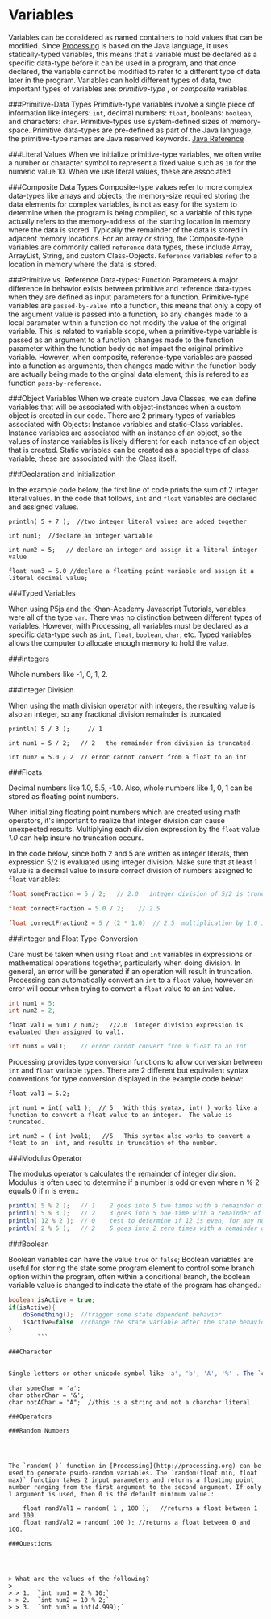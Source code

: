 Variables
==========


Variables can be considered as named containers to hold values that can be modified. Since [Processing](http://processing.org) is based on the Java language, it uses statically-typed variables, this means that a variable must be declared as a specific data-type before it can be used in a program, and that once declared, the variable cannot be modified to refer to a different type of data later in the program. Variables can hold different types of data, two important types of variables are: *primitive-type* , or *composite* variables.  

###Primitive-Data Types 
Primitive-type variables involve a single piece of information like integers: `int`, decimal numbers: `float`, booleans: `boolean`, and characters: `char`. Primitive-types use system-defined sizes of memory-space. Primitive data-types are pre-defined as part of the Java language, the primitive-type names are Java reserved keywords. [Java Reference](http://docs.oracle.com/javase/tutorial/java/nutsandbolts/datatypes.html)

###Literal Values
When we initialize primitive-type variables, we often write a number or character symbol to represent a fixed value such as ``10`` for the numeric value 10. When we use literal values, these are associated    

###Composite Data Types
Composite-type values refer to more complex data-types like arrays and objects; the memory-size required storing the data elements for complex variables, is not as easy for the system to determine when the program is being compiled, so a variable of this type actually refers to the memory-address of the starting location in memory where the data is stored.  Typically the remainder of the data is stored in adjacent memory locations.  For an array or string, the   Composite-type variables are commonly called `reference` data types, these include Array, ArrayList, String, and custom Class-Objects.  `Reference` variables `refer` to a location in memory where the data is stored.  

###Primitive vs. Reference Data-types: Function Parameters
A major difference in behavior exists between primitive and reference data-types when they are defined as input parameters for a function.  Primitive-type variables are `passed-by-value` into a function, this means that only a copy of the argument value is passed into a function, so any changes made to a local parameter within a function do not modify the value of the original variable.  This is related to variable scope, when a primitive-type variable is passed as an argument to a function, changes made to the function parameter within the function body do not impact the original primitive variable.  However, when composite, reference-type variables are passed into a function as arguments, then changes made within the function body are actually being made to the original data element, this is refered to as function `pass-by-reference`.  

###Object Variables
When we create custom Java Classes, we can define variables that will be associated with object-instances when a custom object is created in our code.  There are 2 primary types of variables associated with Objects:  Instance variables and static-Class variables.  Instance variables are associated with an instance of an object, so the values of instance variables is likely different for each instance of an object that is created.   Static variables can be created as a special type of class variable, these are associated with the Class itself.


###Declaration and Initialization


In the example code below, the first line of code prints the sum of 2 integer literal values. In the code that follows, `int` and `float` variables are declared and assigned values. 
```
println( 5 + 7 );  //two integer literal values are added together

int num1;  //declare an integer variable

int num2 = 5;   // declare an integer and assign it a literal integer value

float num3 = 5.0 //declare a floating point variable and assign it a literal decimal value;
```

###Typed Variables


When using P5js and the Khan-Academy Javascript Tutorials, variables were all of the type `var`. There was no distinction between different types of variables. However, with Processing, all variables must be declared as a specific data-type such as `int`, `float`, `boolean`, `char`, etc. Typed variables allows the computer to allocate enough memory to hold the value.

###Integers


Whole numbers like -1, 0, 1, 2.

###Integer Division


When using the math division operator with integers, the resulting value is also an integer, so any fractional division remainder is truncated
```
println( 5 / 3 );     // 1 

int num1 = 5 / 2;   // 2   the remainder from division is truncated.

int num2 = 5.0 / 2  // error cannot convert from a float to an int  
```
###Floats


Decimal numbers like 1.0, 5.5, -1.0. Also, whole numbers like 1, 0, 1 can be stored as floating point numbers.

When initializing floating point numbers which are created using math operators, it's important to realize that integer division can cause unexpected results. Multiplying each division expression by the `float` value *1.0* can help insure no truncation occurs.

In the code below, since both 2 and 5 are written as integer literals, then expression 5/2 is evaluated using integer division. Make sure that at least 1 value is a decimal value to insure correct division of numbers assigned to `float` variables:
```java
float someFraction = 5 / 2;   // 2.0   integer division of 5/2 is truncated so the result is 2.0

float correctFraction = 5.0 / 2;    // 2.5  

float correctFraction2 = 5 / (2 * 1.0)  // 2.5  multiplication by 1.0 insures decimal division
```
###Integer and Float Type-Conversion


Care must be taken when using `float` and `int` variables in expressions or mathematical operations together, particularly when doing division. In general, an error will be generated if an operation will result in truncation. Processing can automatically convert an `int` to a `float` value, however an error will occur when trying to convert a `float` value to an `int` value. 
```java
int num1 = 5; 
int num2 = 2;
```
    float val1 = num1 / num2;   //2.0  integer division expression is evaluated then assigned to val1.
```java
int num3 = val1;    // error cannot convert from a float to an int 
```
Processing provides type conversion functions to allow conversion between `int` and `float` variable types. There are 2 different but equivalent syntax conventions for type conversion displayed in the example code below:

    float val1 = 5.2;  

    int num1 = int( val1 );  // 5   With this syntax, int( ) works like a function to convert a float value to an integer.  The value is truncated.

    int num2 = ( int )val1;   //5   This syntax also works to convert a float to an  int, and results in truncation of the number.

###Modulus Operator


The modulus operator `%` calculates the remainder of integer division. Modulus is often used to determine if a number is odd or even where n % 2 equals 0 if n is even.:

```java
println( 5 % 2 );   // 1    2 goes into 5 two times with a remainder of 1
println( 5 % 3 );   // 2    3 goes into 5 one time with a remainder of 2
println( 12 % 2 );  // 0    test to determine if 12 is even, for any number n, if n % 2 = 0 then n is even.
println( 2 % 5 );   // 2    5 goes into 2 zero times with a remainder of 2
```

###Boolean


Boolean variables can have the value `true` or `false`; Boolean variables are useful for storing the state some program element to control some branch option within the program, often within a conditional branch, the boolean variable value is changed to indicate the state of the program has changed.:

```java
boolean isActive = true;
if(isActive){ 
    doSomething();  //trigger some state dependent behavior     
    isActive=false  //change the state variable after the state behavior has been triggered
}
        ```

###Character


Single letters or other unicode symbol like 'a', 'b', 'A', '%' . The `char` variable type must use single quotes around a single character. When multiple characters are used in a single variable, then the :code: String variable type should be used. 

```
    char someChar = 'a';
    char otherChar = '&';
    char notAChar = "A";  //this is a string and not a charchar literal.
```
###Operators

###Random Numbers




The `random( )` function in [Processing](http://processing.org) can be used to generate psudo-random variables. The `random(float min, float max)` function takes 2 input parameters and returns a floating point number ranging from the first argument to the second argument. If only 1 argument is used, then 0 is the default minimum value.:

    float randVal1 = random( 1 , 100 );   //returns a float between 1 and 100.
    float randVal2 = random( 100 ); //returns a float between 0 and 100.

###Questions

---


> What are the values of the following?
>
> > 1.  `int num1 = 2 % 10;`
> > 2.  `int num2 = 10 % 2;`
> > 3.  `int num3 = int(4.999);`